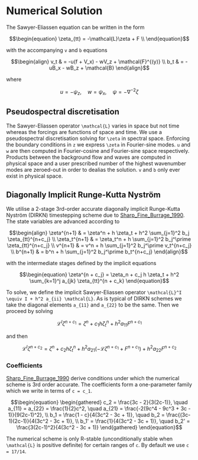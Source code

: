 # Numerical Solution

The Sawyer-Eliassen equation can be written in the form
```math
\begin{equation}
    \zeta_{tt} = -\mathcal{L}\zeta + F \\
\end{equation}
```
with the accompanying ``v`` and ``b`` equations
```math
\begin{align}
    v_t & = -u(f + V_x) - wV_z + \mathcal{F}^{(y)} \\ 
    b_t & = -uB_x - wB_z + \mathcal{B}
\end{align}
```
where 
```math
\begin{equation*}
        u = -\psi_z, \quad w = \psi_x, \quad \psi = -\nabla^{-2}\zeta 
\end{equation*}
```

## Pseudospectral discretisation ##
The Sawyer-Eliassen operator ``\mathcal{L}`` varies in space but not time whereas the forcings are functions of space and time. We use a pseudospectral discretisation solving for ``\zeta`` in spectral space. Enforcing the boundary conditions in ``z`` we express ``\zeta`` in Fourier-sine modes. ``u`` and ``w`` are then computed in Fourier-cosine and Fourier-sine space respectively. Products between the background flow and waves are computed in physical space and a user prescribed number of the highest wavenumber modes are zeroed-out in order to dealias the solution. ``v`` and ``b`` only ever exist in physical space.

## Diagonally Implicit Runge-Kutta Nyström ##

We utilise a 2-stage 3rd-order accurate diagonally implicit Runge-Kutta Nyström (DIRKN) timestepping scheme due to [Sharp_Fine_Burrage_1990](@citet). The state variables are advanced according to 
```math
\begin{align}
    \zeta^{n+1} & = \zeta^n + h \zeta_t + h^2 \sum_{j=1}^2 b_j \zeta_{tt}^{n+c_j} \\ 
    \zeta_t^{n+1} & = \zeta_t^n  + h \sum_{j=1}^2 b_j^\prime \zeta_{tt}^{n+c_j} \\ 
    v^{n+1} & = v^n + h \sum_{j=1}^2 b_j^\prime v_t^{n+c_j} \\ 
    b^{n+1} & = b^n + h \sum_{j=1}^2 b_j^\prime b_t^{n+c_j}
\end{align}
```
with the intermediate stages defined by the implicit equations 
```math
\begin{equation}
    \zeta^{n + c_j} = \zeta_n + c_j h \zeta_t + h^2 \sum_{k=1}^j a_{jk} \zeta_{tt}^{n + c_k}
\end{equation}
```
To solve, we define the implicit Sawyer-Eliassen operator ``\mathcal{L}^I \equiv I + h^2 a_{ii} \mathcal{L}``. As is typical of DIRKN schemes we take the diagonal elements ``a_{11}`` and ``a_{22}`` to be the same. Then we proceed by solving 
```math 
\begin{equation}
    \mathcal{L}^I\zeta^{n + c_1} = \zeta^n + c_1 h \zeta_t^n + h^2 a_{11} F^{n + c_1}
\end{equation}
```
and then 
```math 
\begin{equation}
    \mathcal{L}^I\zeta^{n + c_2} = \zeta^n + c_2 h \zeta_t^n + h^2 a_{21} \left( - \mathcal{L}\zeta^{n + c_1} + F^{n + c_1}\right) + h^2 a_{22} F^{n + c_2}
\end{equation}
```

### Coefficients ###

[Sharp_Fine_Burrage_1990](@citet) derive conditions under which the numerical scheme is 3rd order accurate. The coefficients form a one-parameter family which we write in terms of ``c = c_1``.
```math
\begin{equation}
\begin{gathered}
    c_2 = \frac{3c - 2}{3(2c-1)}, \quad
    a_{11} = a_{22} = \frac{1}{2}c^2, \quad
    a_{21} = \frac{-2(9c^4 - 9c^3 + 3c - 1)}{9(2c-1)^2}, \\
    b_1 = \frac{1 - c}{4(3c^2 - 3c + 1)}, \quad 
    b_2 = \frac{(3c-1)(2c-1)}{4(3c^2 - 3c + 1)}, \\ 
    b_1' = \frac{1}{4(3c^2 - 3c + 1)}, \quad 
    b_2' = \frac{3(2c-1)^2}{4(3c^2 - 3c + 1)}    
\end{gathered}
\end{equation}
```
The numerical scheme is only R-stable (unconditionally stable when ``\mathcal{L}`` is positive definite) for certain ranges of ``c``. By default we use ``c = 17/14``.
